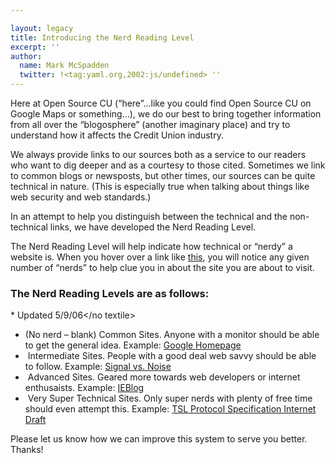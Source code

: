 ```yaml
---

layout: legacy
title: Introducing the Nerd Reading Level
excerpt: ''
author:
  name: Mark McSpadden
  twitter: !<tag:yaml.org,2002:js/undefined> ''
---
```


<p>Here at Open Source CU (&#8220;here&#8221;...like you could find Open Source CU on Google Maps or something&#8230;), we do our best to bring together information from all over the &#8220;blogosphere&#8221; (another imaginary place) and try to understand how it affects the Credit Union industry.</p>


<p>We always provide links to our sources both as a service to our readers who want to dig deeper and as a courtesy to those cited. Sometimes we link to common blogs or newsposts, but other times, our sources can be quite technical in nature. (This is especially true when talking about things like web security and web standards.)</p>


<p>In an attempt to help you distinguish between the technical and the non-technical links, we have developed the Nerd Reading Level.</p>


<p>The Nerd Reading Level will help indicate how technical or &#8220;nerdy&#8221; a website is. When you hover over a link like <a href="http://www.trabian.com" title="1">this</a>, you will notice any given number of &#8220;nerds&#8221; to help clue you in about the site you are about to visit.</p>


<h3>The Nerd Reading Levels are as follows:</h3>


<no textile>* Updated 5/9/06</no textile>

<ul>
<li>(No nerd &#8211; blank) Common Sites. Anyone with a monitor should be able to get the general idea. Example: <a href="http://www.google.com">Google Homepage</a></li>
	<li><img src="http://www.opensourcecu.com/images/theme/nrl_one.gif" alt="" /> Intermediate Sites. People with a good deal web savvy should be able to follow. Example: <a href="http://www.37signals.com/svn" title="1">Signal vs. Noise</a></li>
	<li><img src="http://www.opensourcecu.com/images/theme/nrl_two.gif" alt="" /> Advanced Sites. Geared more towards web developers or internet enthusaists. Example: <a href="http://blogs.msdn.com/ie/default.aspx" title="2">IEBlog</a></li>
	<li><img src="http://www.opensourcecu.com/images/theme/nrl_three.gif" alt="" /> Very Super Technical Sites. Only super nerds with plenty of free time should even attempt this. Example: <a href="http://www.ietf.org/internet-drafts/draft-ietf-tls-rfc4346-bis-00.txt" title="3"><span class="caps">TSL</span> Protocol Specification Internet Draft</a></li>
</ul>


<p>Please let us know how we can improve this system to serve you better. Thanks!</p>